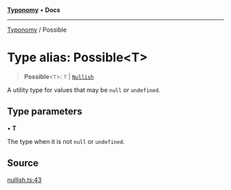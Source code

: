 [**Typonomy**](../README.md) • **Docs**

***

[Typonomy](../globals.md) / Possible

# Type alias: Possible\<T\>

> **Possible**\<`T`\>: `T` \| [`Nullish`](Nullish.md)

A utility type for values that may be `null` or `undefined`.

## Type parameters

• **T**

The type when it is not `null` or `undefined`.

## Source

[nullish.ts:43](https://github.com/softcraft-development/typonomy/blob/ac449b6265e0e88e666105085e6c109ec445538b/src/nullish.ts#L43)
